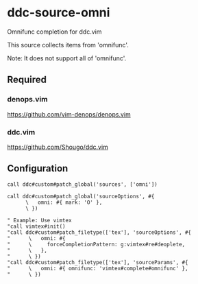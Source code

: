 # ddc-source-omni

Omnifunc completion for ddc.vim

This source collects items from 'omnifunc'.

Note: It does not support all of 'omnifunc'.

## Required

### denops.vim

https://github.com/vim-denops/denops.vim

### ddc.vim

https://github.com/Shougo/ddc.vim

## Configuration

```vim
call ddc#custom#patch_global('sources', ['omni'])

call ddc#custom#patch_global('sourceOptions', #{
      \   omni: #{ mark: 'O' },
      \ })

" Example: Use vimtex
"call vimtex#init()
"call ddc#custom#patch_filetype(['tex'], 'sourceOptions', #{
"      \   omni: #{
"      \     forceCompletionPattern: g:vimtex#re#deoplete,
"      \   },
"      \ })
"call ddc#custom#patch_filetype(['tex'], 'sourceParams', #{
"      \   omni: #{ omnifunc: 'vimtex#complete#omnifunc' },
"      \ })
```
